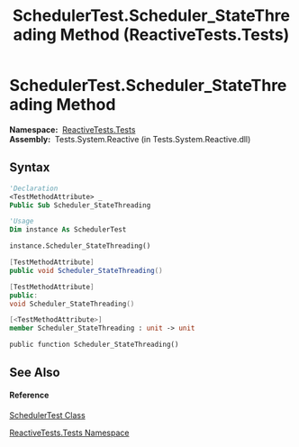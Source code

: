 ﻿---
title: SchedulerTest.Scheduler_StateThreading Method  (ReactiveTests.Tests)
TOCTitle: Scheduler_StateThreading Method
ms:assetid: M:ReactiveTests.Tests.SchedulerTest.Scheduler_StateThreading
ms:mtpsurl: https://msdn.microsoft.com/en-us/library/reactivetests.tests.schedulertest.scheduler_statethreading(v=VS.103)
ms:contentKeyID: 36620510
ms.date: 06/28/2011
mtps_version: v=VS.103
f1_keywords:
- ReactiveTests.Tests.SchedulerTest.Scheduler_StateThreading
dev_langs:
- CSharp
- JScript
- VB
- FSharp
- c++
---

# SchedulerTest.Scheduler\_StateThreading Method

**Namespace:**  [ReactiveTests.Tests](hh289046\(v=vs.103\).md)  
**Assembly:**  Tests.System.Reactive (in Tests.System.Reactive.dll)

## Syntax

``` vb
'Declaration
<TestMethodAttribute> _
Public Sub Scheduler_StateThreading
```

``` vb
'Usage
Dim instance As SchedulerTest

instance.Scheduler_StateThreading()
```

``` csharp
[TestMethodAttribute]
public void Scheduler_StateThreading()
```

``` c++
[TestMethodAttribute]
public:
void Scheduler_StateThreading()
```

``` fsharp
[<TestMethodAttribute>]
member Scheduler_StateThreading : unit -> unit 
```

``` jscript
public function Scheduler_StateThreading()
```

## See Also

#### Reference

[SchedulerTest Class](hh303406\(v=vs.103\).md)

[ReactiveTests.Tests Namespace](hh289046\(v=vs.103\).md)

